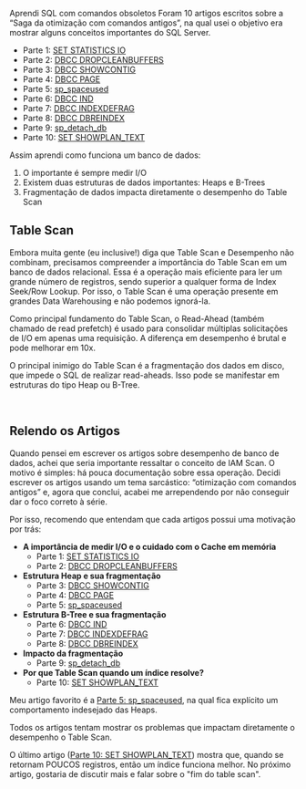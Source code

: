 <a link='https://blogs.msdn.microsoft.com/fcatae/2016/05/31/aprendi-sql-com-comandos-obsoletos/'>Aprendi SQL com comandos obsoletos</a>
Foram 10 artigos escritos sobre a “Saga da otimização com comandos antigos”, na qual usei o objetivo era mostrar alguns conceitos importantes do SQL Server.
<ul>
	<li>Parte 1: <a href="http://blogs.msdn.com/b/fcatae/archive/2016/03/22/set-statistics-io.aspx">SET STATISTICS IO</a></li>
	<li>Parte 2: <a href="http://blogs.msdn.com/b/fcatae/archive/2016/03/29/dbcc-dropcleanbuffers.aspx">DBCC DROPCLEANBUFFERS</a></li>
	<li>Parte 3: <a href="http://blogs.msdn.com/b/fcatae/archive/2016/04/05/dbcc-showcontig.aspx">DBCC SHOWCONTIG</a></li>
	<li>Parte 4: <a href="http://blogs.msdn.com/b/fcatae/archive/2016/04/12/dbcc-page.aspx">DBCC PAGE</a></li>
	<li>Parte 5: <a href="http://blogs.msdn.com/b/fcatae/archive/2016/04/19/sp-spaceused.aspx">sp_spaceused</a></li>
	<li>Parte 6: <a href="http://blogs.msdn.com/b/fcatae/archive/2016/04/26/dbcc-ind.aspx">DBCC IND</a></li>
	<li>Parte 7: <a href="http://blogs.msdn.com/b/fcatae/archive/2016/05/03/dbcc-indexdefrag.aspx">DBCC INDEXDEFRAG</a></li>
	<li>Parte 8: <a href="http://blogs.msdn.com/b/fcatae/archive/2016/05/10/dbcc-dbreindex.aspx">DBCC DBREINDEX</a></li>
	<li>Parte 9: <a href="http://blogs.msdn.com/b/fcatae/archive/2016/05/17/sp-detach-db.aspx">sp_detach_db</a></li>
	<li>Parte 10: <a href="https://blogs.msdn.microsoft.com/fcatae/2016/05/24/set-showplan_text/">SET SHOWPLAN_TEXT</a></li>
</ul>
Assim aprendi como funciona um banco de dados:
<ol>
	<li>O importante é sempre medir I/O</li>
	<li>Existem duas estruturas de dados importantes: Heaps e B-Trees</li>
	<li>Fragmentação de dados impacta diretamente o desempenho do Table Scan</li>
</ol>
<h2>Table Scan</h2>
Embora muita gente (eu inclusive!) diga que Table Scan e Desempenho não combinam, precisamos compreender a importância do Table Scan em um banco de dados relacional. Essa é a operação mais eficiente para ler um grande número de registros, sendo superior a qualquer forma de Index Seek/Row Lookup. Por isso, o Table Scan é uma operação presente em grandes Data Warehousing e não podemos ignorá-la.

Como principal fundamento do Table Scan, o Read-Ahead (também chamado de read prefetch) é usado para consolidar múltiplas solicitações de I/O em apenas uma requisição. A diferença em desempenho é brutal e pode melhorar em 10x.

O principal inimigo do Table Scan é a fragmentação dos dados em disco, que impede o SQL de realizar read-aheads. Isso pode se manifestar em estruturas do tipo Heap ou B-Tree.

&nbsp;
<h2>Relendo os Artigos</h2>
Quando pensei em escrever os artigos sobre desempenho de banco de dados, achei que seria importante ressaltar o conceito de IAM Scan. O motivo é simples: há pouca documentação sobre essa operação. Decidi escrever os artigos usando um tema sarcástico: “otimização com comandos antigos” e, agora que conclui, acabei me arrependendo por não conseguir dar o foco correto à série.

Por isso, recomendo que entendam que cada artigos possui uma motivação por trás:
<ul>
	<li><strong>A importância de medir I/O e o cuidado com o Cache em memória</strong>
<ul>
	<li>Parte 1: <a href="http://blogs.msdn.com/b/fcatae/archive/2016/03/22/set-statistics-io.aspx">SET STATISTICS IO</a></li>
	<li>Parte 2: <a href="http://blogs.msdn.com/b/fcatae/archive/2016/03/29/dbcc-dropcleanbuffers.aspx">DBCC DROPCLEANBUFFERS</a></li>
</ul>
</li>
	<li><strong>Estrutura Heap e sua fragmentação</strong>
<ul>
	<li>Parte 3: <a href="http://blogs.msdn.com/b/fcatae/archive/2016/04/05/dbcc-showcontig.aspx">DBCC SHOWCONTIG</a></li>
	<li>Parte 4: <a href="http://blogs.msdn.com/b/fcatae/archive/2016/04/12/dbcc-page.aspx">DBCC PAGE</a></li>
	<li>Parte 5: <a href="http://blogs.msdn.com/b/fcatae/archive/2016/04/19/sp-spaceused.aspx">sp_spaceused</a></li>
</ul>
</li>
	<li><strong>Estrutura B-Tree e sua fragmentação</strong>
<ul>
	<li>Parte 6: <a href="http://blogs.msdn.com/b/fcatae/archive/2016/04/26/dbcc-ind.aspx">DBCC IND</a></li>
	<li>Parte 7: <a href="http://blogs.msdn.com/b/fcatae/archive/2016/05/03/dbcc-indexdefrag.aspx">DBCC INDEXDEFRAG</a></li>
	<li>Parte 8: <a href="http://blogs.msdn.com/b/fcatae/archive/2016/05/10/dbcc-dbreindex.aspx">DBCC DBREINDEX</a></li>
</ul>
</li>
	<li><strong>Impacto da fragmentação</strong>
<ul>
	<li>Parte 9: <a href="http://blogs.msdn.com/b/fcatae/archive/2016/05/17/sp-detach-db.aspx">sp_detach_db</a></li>
</ul>
</li>
	<li><strong>Por que Table Scan quando um índice resolve?</strong>
<ul>
	<li>Parte 10: <a href="https://blogs.msdn.microsoft.com/fcatae/2016/05/24/set-showplan_text/">SET SHOWPLAN_TEXT</a></li>
</ul>
</li>
</ul>
Meu artigo favorito é a <a href="https://blogs.msdn.microsoft.com/fcatae/2016/04/19/sp_spaceused/">Parte 5: sp_spaceused</a>, na qual fica explícito um comportamento indesejado das Heaps.

Todos os artigos tentam mostrar os problemas que impactam diretamente o desempenho o Table Scan.

O último artigo (<a href="https://blogs.msdn.microsoft.com/fcatae/2016/05/24/set-showplan_text/">Parte 10: SET SHOWPLAN_TEXT</a>) mostra que, quando se retornam POUCOS registros, então um índice funciona melhor. No próximo artigo, gostaria de discutir mais e falar sobre o "fim do table scan".
